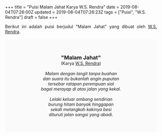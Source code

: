 +++
title = "Puisi Malam Jahat Karya W.S. Rendra"
date = 2019-08-04T07:26:00Z
updated = 2019-08-04T07:26:23Z
tags = ["Puisi", "W.S. Rendra"]
draft = false
+++

<div dir="ltr" style="text-align: left;" trbidi="on"><div style="text-align: justify;">Berikut ini adalah puisi berjudul "Malam Jahat" yang dibuat oleh <a href="https://ensiklopedia.kemdikbud.go.id/sastra/artikel/Rendra" target="_blank">W.S. Rendra</a>. </div><br /><div style="background: #FAFAFA; font-size: 14px; height: auto; margin: 0 auto; padding: 50px; text-align: center; width: auto;"><span style="font-size: 18px;"><b>"Malam Jahat"</b></span><br />(Karya <a href="https://www.sekata.web.id/tags/w.s.-rendra" target="_blank">W.S. Rendra</a>) <br /><br /><i>Malam dengan langit tanpa buahan<br />dan suara itu bukanlah angin puputan<br />tersebar ratapan perempuan sial<br />bagai merayap di atas jalan yang kekal.<br /><br />Lelaki keluar ambang sendirian<br />burung hitam banyak hinggapan<br />sekali melangkah kakinya besi<br />dituruti jalan sangsi yang abadi.</i> </div></div>
